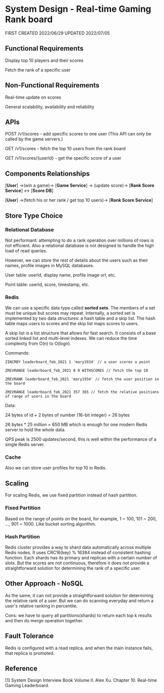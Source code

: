 # System Design - Real-time Gaming Rank board

FIRST CREATED 2022/06/29 UPDATED 2022/07/05

## Functional Requirements

Display top 10 players and their scores

Fetch the rank of a specific user

## Non-Functional Requirements

Real-time update on scores

General scalability, availability and reliability

## APIs

POST /v1/scores - add specific scores to one user (This API can only be called by the game servers.)

GET /v1/scores - fetch the top 10 users from the rank board

GET /v1/scores/{userId} - get the specific score of a user

## Components Relationships

[**User**] ->(win a game)-> [**Game Service**] -> (update score)-> [**Rank Score Service**] <-> [**Score DB**]

[**User**] ->(fetch his or her rank / get top 10 users)-> [**Rank Score Service**]

## Store Type Choice

### Relational Database

Not performant: attempting to do a rank operation over millions of rows is not efficient. Also a relational database is not designed to handle the high load of read queries.

However, we can store the rest of details about the users such as their names, profile images in MySQL databases.

User table: userId, display name, profile image url, etc.

Point table: userId, score, timestamp, etc.

### Redis

We can use a specific data type called **sorted sets**. The members of a set must be unique but scores may repeat. Internally, a sorted set is implemented by two data structures: a hash table and a skip list. The hash table maps users to scores and the skip list maps scores to users.

A skip list is a list structure that allows for fast search. It consists of a base sorted linked list and multi-level indexes. We can reduce the time complexity from O(n) to O(logn).

Commands:

```
ZINCRBY leaderboard_feb_2021 1 'mary1934' // a user scores a point

ZREVRANGE leaderboard_feb_2021 0 9 WITHSCORES // fetch the top 10 

ZREVRANK leaderboard_feb_2021 'mary1934' // fetch the user position in the board

ZREVRANGE leaderboard_feb_2021 357 365 // fetch the relative positions of range of users in the board
```

Data:

24 bytes of id + 2 bytes of number (16-bit integer) = 26 bytes

26 bytes * 25 million = 650 MB which is enough for one modern Redis server to hold the whole data.

QPS peak is 2500 updates/second, this is well within the performance of a single Redis server.

### Cache

Also we can store user profiles for top 10 in Redis.

## Scaling

For scaling Redis, we use fixed partition instead of hash partition.

### Fixed Partition

Based on the range of points on the board, for example, 1 ~ 100, 101 ~ 200, ..., 901 ~ 1000. Like bucket sorting algorithm.

### Hash Partition

Redis cluster provides a way to shard data automatically across multiple Redis nodes. It uses CRC16(key) % 16384 instead of consistent hashing function. Each shards has its primary and replicas with a certain number of slots. But the scores are not continuous, therefore it does not provide a straightforward solution for determining the rank of a specific user.

## Other Approach - NoSQL

As the same, it can not provide a straightforward solution for determining the relative rank of a user. But we can do scanning everyday and return a user's relative ranking in percentile.

Cons: we have to query all partitions(shards) to return each top k results and then do merge operation together.

## Fault Tolerance

Redis is configured with a read replica, and when the main instance fails, that replica is promoted.

## Reference

[1] System Design Interview Book Volume II. Alex Xu. Chapter 10. Real-time Gaming Leaderboard.
